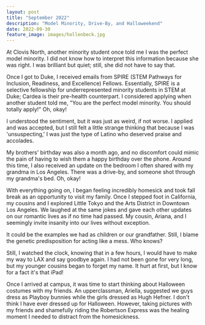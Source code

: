 ```yaml
---
layout: post
title: "September 2022"
description: "Model Minority, Drive-By, and Halloweekend"
date: 2022-09-30
feature_image: images/hollenbeck.jpg
---
```


At Clovis North, another minority student once told me I was the perfect model minority. I did not know how to interpret this information because she was right. I was brilliant but quiet; still, she did not have to say that. 

<!--more-->

Once I got to Duke, I received emails from SPIRE (STEM Pathways for Inclusion, Readiness, and Excellence) Fellows. Essentially, SPIRE is a selective fellowship for underrepresented minority students in STEM at Duke; Cardea is their pre-health counterpart. I considered applying when another student told me, "You are the perfect model minority. You should totally apply!" Oh, okay!

I understood the sentiment, but it was just as weird, if not worse. I applied and was accepted, but I still felt a little strange thinking that because I was 'unsuspecting,' I was just the type of Latino who deserved praise and accolades. 

My brothers' birthday was also a month ago, and no discomfort could mimic the pain of having to wish them a happy birthday over the phone. Around this time, I also received an update on the bedroom I often shared with my grandma in Los Angeles. There was a drive-by, and someone shot through my grandma's bed. Oh, okay!

With everything going on, I began feeling incredibly homesick and took fall break as an opportunity to visit my family. Once I stepped foot in California, my cousins and I explored Little Tokyo and the Arts District in Downtown Los Angeles. We laughed at the same jokes and gave each other updates on our romantic lives as if no time had passed. My cousin, Ariana, and I seemingly invite insanity into our lives without exception. 

It could be the examples we had as children or our grandfather. Still, I blame the genetic predisposition for acting like a mess. Who knows? 

Still, I watched the clock, knowing that in a few hours, I would have to make my way to LAX and say goodbye again. I had not been gone for very long, but my younger cousins began to forget my name. It hurt at first, but I know for a fact it's that iPad! 

Once I arrived at campus, it was time to start thinking about Halloween costumes with my friends. An upperclassman, Ariella, suggested we guys dress as Playboy bunnies while the girls dressed as Hugh Hefner. I don't think I have ever dressed up for Halloween. However, taking pictures with my friends and shamefully riding the Robertson Express was the healing moment I needed to distract from the homesickness. 